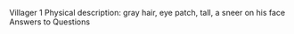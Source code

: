 Villager 1
    Physical description: gray hair, eye patch, tall, a sneer on his face
    Answers to Questions 
    